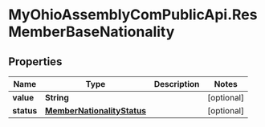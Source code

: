 # MyOhioAssemblyComPublicApi.ResMemberBaseNationality

## Properties

Name | Type | Description | Notes
------------ | ------------- | ------------- | -------------
**value** | **String** |  | [optional] 
**status** | [**MemberNationalityStatus**](MemberNationalityStatus.md) |  | [optional] 


